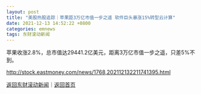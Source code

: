 ```yaml
---
layout: post
title: "美股热股追踪｜苹果距3万亿市值一步之遥 软件巨头暴涨15%转型云计算"
date: 2021-12-13 14:52:22 +0800
categories: emnews
tags: 东财滚动新闻
---
```


苹果收涨2.8%，总市值达29441.2亿美元，距离3万亿市值一步之遥，只差5%不到。

<http://stock.eastmoney.com/news/1768,202112132211741395.html>

[返回东财滚动新闻](//finews.withounder.com/emnews/)｜[返回首页](//finews.withounder.com/)